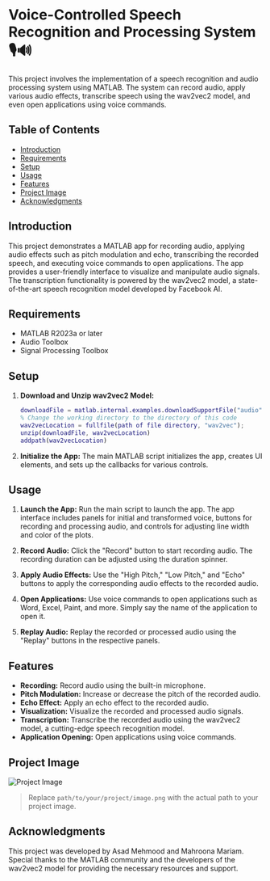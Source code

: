 # Voice-Controlled Speech Recognition and Processing System 🎙🔊

This project involves the implementation of a speech recognition and audio processing system using MATLAB. The system can record audio, apply various audio effects, transcribe speech using the wav2vec2 model, and even open applications using voice commands.

## Table of Contents
- [Introduction](#introduction)
- [Requirements](#requirements)
- [Setup](#setup)
- [Usage](#usage)
- [Features](#features)
- [Project Image](#project-image)
- [Acknowledgments](#acknowledgments)

## Introduction
This project demonstrates a MATLAB app for recording audio, applying audio effects such as pitch modulation and echo, transcribing the recorded speech, and executing voice commands to open applications. The app provides a user-friendly interface to visualize and manipulate audio signals. The transcription functionality is powered by the wav2vec2 model, a state-of-the-art speech recognition model developed by Facebook AI.

## Requirements
- MATLAB R2023a or later
- Audio Toolbox
- Signal Processing Toolbox

## Setup
1. **Download and Unzip wav2vec2 Model:**
    ```matlab
    downloadFile = matlab.internal.examples.downloadSupportFile("audio","wav2vec2/wav2vec2-base-960.zip");
    % Change the working directory to the directory of this code
    wav2vecLocation = fullfile(path of file directory, "wav2vec");
    unzip(downloadFile, wav2vecLocation)
    addpath(wav2vecLocation)
    ```

2. **Initialize the App:**
    The main MATLAB script initializes the app, creates UI elements, and sets up the callbacks for various controls.

## Usage
1. **Launch the App:**
    Run the main script to launch the app. The app interface includes panels for initial and transformed voice, buttons for recording and processing audio, and controls for adjusting line width and color of the plots.

2. **Record Audio:**
    Click the "Record" button to start recording audio. The recording duration can be adjusted using the duration spinner.

3. **Apply Audio Effects:**
    Use the "High Pitch," "Low Pitch," and "Echo" buttons to apply the corresponding audio effects to the recorded audio.

4. **Open Applications:**
    Use voice commands to open applications such as Word, Excel, Paint, and more. Simply say the name of the application to open it.

5. **Replay Audio:**
    Replay the recorded or processed audio using the "Replay" buttons in the respective panels.

## Features
- **Recording:** Record audio using the built-in microphone.
- **Pitch Modulation:** Increase or decrease the pitch of the recorded audio.
- **Echo Effect:** Apply an echo effect to the recorded audio.
- **Visualization:** Visualize the recorded and processed audio signals.
- **Transcription:** Transcribe the recorded audio using the wav2vec2 model, a cutting-edge speech recognition model.
- **Application Opening:** Open applications using voice commands.

## Project Image
![Project Image](path/to/your/project/image.png)
> Replace `path/to/your/project/image.png` with the actual path to your project image.

## Acknowledgments
This project was developed by Asad Mehmood and Mahroona Mariam. Special thanks to the MATLAB community and the developers of the wav2vec2 model for providing the necessary resources and support.

